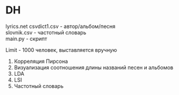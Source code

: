 # DH
lyrics.net
csvdict1.csv - автор/альбом/песня  
slovnik.csv - частотный словарь  
main.py - скрипт

Limit - 1000 человек, выставляется вручную

1. Корреляция Пирсона  
2. Визуализация соотношения длины названий песен и альбомов
3. LDA
4. LSI
5. Частотный словарь
